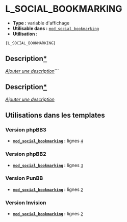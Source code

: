 # L_SOCIAL_BOOKMARKING
* __Type :__ variable d'affichage
* __Utilisable dans :__ [`mod_social_bookmarking`](../tpl/mod_social_bookmarking.md#readme)
* __Utilisation :__

```smarty
{L_SOCIAL_BOOKMARKING}
```

## Description[*](https://fa-tvars.appspot.com/var/L_SOCIAL_BOOKMARKING)
[*Ajouter une description*](https://fa-tvars.appspot.com/var/L_SOCIAL_BOOKMARKING)```

## Description[*](https://fa-tvars.appspot.com/var/L_SOCIAL_BOOKMARKING)
[*Ajouter une description*](https://fa-tvars.appspot.com/var/L_SOCIAL_BOOKMARKING)

## Utilisations dans les templates

### Version phpBB3
* __[`mod_social_bookmarking`](../tpl/mod_social_bookmarking.md#readme) :__ lignes [`4`](../src/prosilver/mod_social_bookmarking.tpl#L4)

### Version phpBB2
* __[`mod_social_bookmarking`](../tpl/mod_social_bookmarking.md#readme) :__ lignes [`3`](../src/subsilver/mod_social_bookmarking.tpl#L3)

### Version PunBB
* __[`mod_social_bookmarking`](../tpl/mod_social_bookmarking.md#readme) :__ lignes [`2`](../src/punbb/mod_social_bookmarking.tpl#L2)

### Version Invision
* __[`mod_social_bookmarking`](../tpl/mod_social_bookmarking.md#readme) :__ lignes [`2`](../src/invision/mod_social_bookmarking.tpl#L2)


